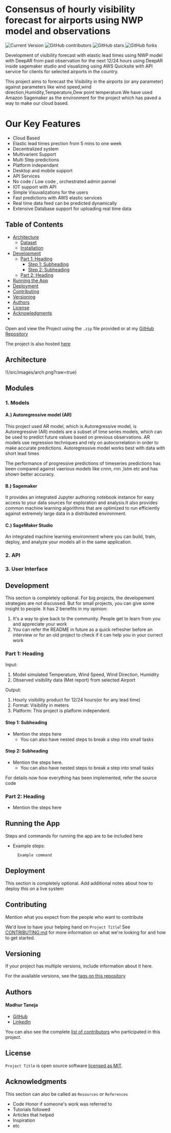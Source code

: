 # Consensus of hourly visibility forecast for airports using NWP model and observations


![Current Version](https://img.shields.io/badge/version-v0.1-blue)
![GitHub contributors](https://img.shields.io/github/contributors/Narayanan5-code/SIH_2022)
![GitHub stars](https://img.shields.io/github/stars/Narayanan5-code/SIH_2022?style=social)
![GitHub forks](https://img.shields.io/github/forks/Narayanan5-code/SIH_2022?style=social)


Development of visibility forecast with elastic lead times using NWP model with DeepAR from past observation for the next 12/24 hours using DeepAR inside sagemaker studio and visualizing using AWS Quicksite with API service for clients for selected airports in the country.

This project aims to forecast the Visibility in the airports (or any parameter) against parameters like wind speed,wind direction,Humidity,Temperature,Dew point temperature.We have used Amazon Sagemaker as the environment for the project which has paved a way to make  our cloud based.

# Our Key Features 
* Cloud Based 
* Elastic lead times prection from 5 mins to one week 
* Decentralized system
* Multivarient Support 
* Multi Step predictions 
* Platform independant 
* Desktop and mobile support
* API Services 
* No code / Low code , orchestrated admin pannel 
* IOT support with API
* Simple Visuvalizations for the users 
* Fast predictions with AWS elastic services
* Real time data feed can be predicted dynamically 
* Extensive Database support for uploading real time data


## Table of Contents
- [Architecture](#Architecture)
	- [Dataset](#tools-required)
	- [Installation](#installation)
- [Development](#development)
    - [Part 1: Heading](#part-1-heading)
	  - [Step 1: Subheading](#step-1-subheading)
	  - [Step 2: Subheading](#step-2-subheading)
	- [Part 2: Heading](#part-2-heading)
- [Running the App](#running-the-app)
- [Deployment](#deployment)
- [Contributing](#contributing)
- [Versioning](#versioning)
- [Authors](#authors)
- [License](#license)
- [Acknowledgments](#acknowledgments)
- 
Open and view the Project using the `.zip` file provided or at my [GitHub Repository](https://github.com/Narayanan5-code/SIH_2022)

The project is also hosted [here](https://ap-south-1.quicksight.aws.amazon.com/sn/accounts/757776451407/dashboards/a647f449-e6c2-4fcc-b7cb-ad6f2e968665?directory_alias=airport-visibility-prediction )


## Architecture 

!(/src/images/arch.png?raw=true)

## Modules

### 1. Models 

#### A.) Autoregressive model (AR)
This project used AR model, which is Autoregressive model, is Autoregressive (AR) models are a subset of time series models, which can be used to predict future values based on previous observations. 
AR models use regression techniques and rely on autocorrelation in order to make accurate predictions.
Autoregressive model works best with data with short lead times

The performance of progressive predictions of timeseries predictions has been compared against vaerious models like cnnn, rnn ,lstm etc and has shown better accuracy.
#### B.) Sagemaker 
It provides an integrated Jupyter authoring notebook instance for easy access to your data sources for exploration and analysis.It also provides common machine learning algorithms that are optimized to run efficiently against extremely large data in a distributed environment. 
#### C.) SageMaker Studio
An integrated machine learning environment where you can build, train, deploy, and analyze your models all in the same application.

### 2. API

### 3. User Interface

<!-- ### Installation

All installation steps go here.

* Installing a particular tool
  * Steps to complete it
  
* Installing another tool -->


## Development

This section is completely optional. For big projects, the developement strategies are not discussed. But for small projects, you can give some insight to people. It has 2 benefits in my opinion:

1. It's a way to give back to the community. People get to learn from you and appreciate your work
2. You can refer the README in future as a quick refresher before an interview or for an old project to check if it can help you in your currect work

### Part 1: Heading
Input:
1. Model simulated Temperature, Wind Speed, Wind Direction, Humidity
2. Observed visibility data (Met report) from selected Airport 

Output:
1. Hourly visibility product for 12/24 hours(or for any lead time)
2. Format: Visibility in meters 
3. Platform: This project is platform independent.

#### Step 1: Subheading

* Mention the steps here
  * You can also have nested steps to break a step into small tasks
  
#### Step 2: Subheading

* Mention the steps here.
  * You can also have nested steps to break a step into small tasks

For details now how everything has been implemented, refer the source code

### Part 2: Heading

* Mention the steps here

## Running the App

Steps and commands for running the app are to be included here

* Example steps:
  ```
    Example command
  ```

## Deployment

This section is completely optional. Add additional notes about how to deploy this on a live system

## Contributing

Mention what you expect from the people who want to contribute

We'd love to have your helping hand on `Project Title`! See [CONTRIBUTING.md] for more information on what we're looking for and how to get started.

## Versioning

If your project has multiple versions, include information about it here. 

For the available versions, see the [tags on this repository][tags]

## Authors

#### Madhur Taneja
* [GitHub]
* [LinkedIn]

You can also see the complete [list of contributors][contributors] who participated in this project.

## License

`Project Title` is open source software [licensed as MIT][license].

## Acknowledgments

This section can also be called as `Resources` or `References`

* Code Honor if someone's work was referred to
* Tutorials followed
* Articles that helped
* Inspiration
* etc

[//]: # (HyperLinks)

[GitHub Repository]: https://github.com/madhur-taneja/README-Template
[GitHub Pages]: https://madhur-taneja.github.io/README-Template
[CONTRIBUTING.md]: https://github.com/madhur-taneja/README-template/blob/master/CONTRIBUTING.md
[tags]: https://github.com/madhur-taneja/README-template/tags

[GitHub]: https://github.com/madhur-taneja
[LinkedIn]: https://www.linkedin.com/in/madhur-taneja/

[contributors]: https://github.com/madhur-taneja/README-template/contributors
[license]: https://github.com/madhur-taneja/README-template/blob/master/LICENSE.md
